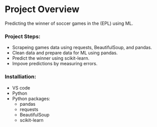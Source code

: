# Project Overview
Predicting the winner of soccer games in the (EPL) using ML.

### Project Steps:
- Scrapeing games data using requests, BeautifulSoup, and pandas.
- Clean data and prepare data for ML using pandas.
- Predict the winner using scikit-learn.
- Impove predictions by measuring errors.

### Installiation:
- VS code
- Python
- Python packages:
  - pandas
  - requests
  - BeautifulSoup
  - scikit-learn
